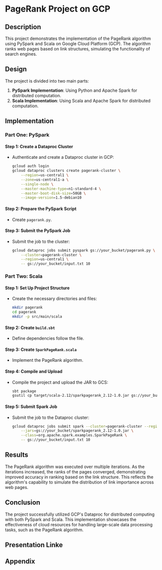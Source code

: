 # PageRank Project on GCP

## Description
This project demonstrates the implementation of the PageRank algorithm using PySpark and Scala on Google Cloud Platform (GCP). The algorithm ranks web pages based on link structures, simulating the functionality of search engines.

## Design
The project is divided into two main parts:
1. **PySpark Implementation**: Using Python and Apache Spark for distributed computation.
2. **Scala Implementation**: Using Scala and Apache Spark for distributed computation.

## Implementation

### Part One: PySpark

#### Step 1: Create a Dataproc Cluster
- Authenticate and create a Dataproc cluster in GCP:
  ```bash
  gcloud auth login
  gcloud dataproc clusters create pagerank-cluster \
      --region=us-central1 \
      --zone=us-central1-a \
      --single-node \
      --master-machine-type=n1-standard-4 \
      --master-boot-disk-size=50GB \
      --image-version=1.5-debian10
  ```

#### Step 2: Prepare the PySpark Script
- Create `pagerank.py`.
#### Step 3: Submit the PySpark Job
- Submit the job to the cluster:
  ```bash
  gcloud dataproc jobs submit pyspark gs://your_bucket/pagerank.py \
      --cluster=pagerank-cluster \
      --region=us-central1 \
      -- gs://your_bucket/input.txt 10
  ```

### Part Two: Scala

#### Step 1: Set Up Project Structure
- Create the necessary directories and files:
  ```bash
  mkdir pagerank
  cd pagerank
  mkdir -p src/main/scala
  ```

#### Step 2: Create `build.sbt`
- Define dependencies follow the file.

#### Step 3: Create `SparkPageRank.scala`
- Implement the PageRank algorithm.

#### Step 4: Compile and Upload
- Compile the project and upload the JAR to GCS:
  ```bash
  sbt package
  gsutil cp target/scala-2.12/sparkpagerank_2.12-1.0.jar gs://your_bucket/
  ```

#### Step 5: Submit Spark Job
- Submit the job to the Dataproc cluster:
  ```bash
  gcloud dataproc jobs submit spark --cluster=pagerank-cluster --region=us-central1 \
      --jars=gs://your_bucket/sparkpagerank_2.12-1.0.jar \
      --class=org.apache.spark.examples.SparkPageRank \
      -- gs://your_bucket/input.txt 10
  ```

## Results
The PageRank algorithm was executed over multiple iterations. As the iterations increased, the ranks of the pages converged, demonstrating improved accuracy in ranking based on the link structure. This reflects the algorithm's capability to simulate the distribution of link importance across web pages.

## Conclusion
The project successfully utilized GCP's Dataproc for distributed computing with both PySpark and Scala. This implementation showcases the effectiveness of cloud resources for handling large-scale data processing tasks, such as the PageRank algorithm.

## Presentation Linke

## Appendix